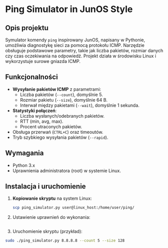 # Ping Simulator in JunOS Style

## Opis projektu
Symulator komendy `ping` inspirowany JunOS, napisany w Pythonie, umożliwia diagnostykę sieci za pomocą protokołu ICMP. Narzędzie obsługuje podstawowe parametry, takie jak liczba pakietów, rozmiar danych czy czas oczekiwania na odpowiedź. Projekt działa w środowisku Linux i wykorzystuje surowe gniazda ICMP.

## Funkcjonalności
- **Wysyłanie pakietów ICMP** z parametrami:
  - Liczba pakietów (`--count`), domyślnie 5.
  - Rozmiar pakietu (`--size`), domyślnie 64 B.
  - Interwał między pakietami (`--wait`), domyślnie 1 sekunda.
- **Statystyki połączeń**:
  - Liczba wysłanych/odebranych pakietów.
  - RTT (min, avg, max).
  - Procent utraconych pakietów.
- Obsługa przerwań (`CTRL+C`) oraz timeoutów.
- Tryb szybkiego wysyłania pakietów (`--rapid`).

## Wymagania
- Python 3.x
- Uprawnienia administratora (root) w systemie Linux.

## Instalacja i uruchomienie
1. **Kopiowanie skryptu** na system Linux:
   ```bash
   scp ping_simulator.py user@linux_host:/home/user/ping/
2. Ustawienie uprawnień do wykonania:
   ```bash chmod +x ping_simulator.py
3. Uruchomienie skryptu (przykład):
  ```bash
sudo ./ping_simulator.py 8.8.8.8 --count 5 --size 128
